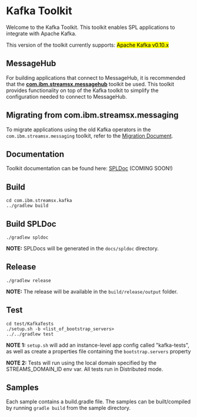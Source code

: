 # Kafka Toolkit

Welcome to the Kafka Toolkit. This toolkit enables SPL applications to integrate with Apache Kafka. 

This version of the toolkit currently supports: <mark>Apache Kafka v0.10.x</mark>

## MessageHub

For building applications that connect to MessageHub, it is recommended that the [**com.ibm.streamsx.messagehub**](https://github.com/IBMStreams/streamsx.messagehub) toolkit be used. This toolkit provides functionality on top of the Kafka toolkit to simplify the configuration needed to connect to MessageHub. 


## Migrating from com.ibm.streamsx.messaging

To migrate applications using the old Kafka operators in the `com.ibm.streamsx.messaging` toolkit, refer to the [Migration Document](https://github.com/IBMStreams/streamsx.kafka/wiki/Migration-Document-(Messaging-Toolkit-to-Kafka-Toolkit)).


## Documentation 

Toolkit documentation can be found here: [SPLDoc](https://ibmstreams.github.io/streamsx.kafka/) (COMING SOON!)


## Build

```
cd com.ibm.streamsx.kafka
../gradlew build
```

## Build SPLDoc

```
./gradlew spldoc
```

**NOTE:** SPLDocs will be generated in the `docs/spldoc` directory.


## Release
```
./gradlew release
```

**NOTE:** The release will be available in the `build/release/output` folder. 


## Test

```
cd test/KafkaTests
./setup.sh -b <list_of_bootstrap_servers>
../../gradlew test
```

**NOTE 1:** `setup.sh` will add an instance-level app config called "kafka-tests", as well as create a properties file containing the `bootstrap.servers` property

**NOTE 2:** Tests will run using the local domain specified by the STREAMS_DOMAIN_ID env var. All tests run in Distributed mode.


## Samples

Each sample contains a build.gradle file. The samples can be built/compiled by running `gradle build` from the sample directory. 
